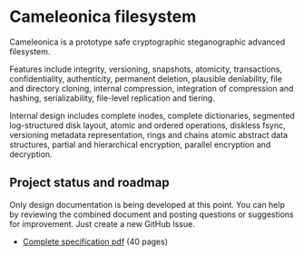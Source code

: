 
  Cameleonica filesystem
==========================

Cameleonica is a prototype safe cryptographic steganographic advanced filesystem.

Features include integrity, versioning, snapshots, atomicity, transactions, confidentiality, authenticity, permanent deletion, plausible deniability, file and directory cloning, internal compression, integration of compression and hashing, serializability, file-level replication and tiering. 

Internal design includes complete inodes, complete dictionaries, segmented log-structured disk layout, atomic and ordered operations, diskless fsync, versioning metadata representation, rings and chains atomic abstract data structures, partial and hierarchical encryption, parallel encryption and decryption.

  Project status and roadmap
------------------------------

Only design documentation is being developed at this point. You can help by reviewing the combined document and posting questions or suggestions for improvement. Just create a new GitHub Issue.

- [Complete specification pdf](documentation/combined.pdf) (40 pages)

